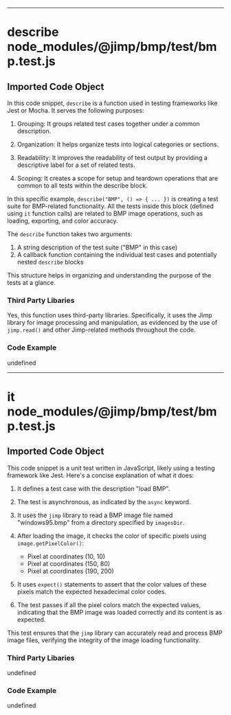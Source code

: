 

  

  
---
# describe node_modules/@jimp/bmp/test/bmp.test.js
## Imported Code Object
In this code snippet, `describe` is a function used in testing frameworks like Jest or Mocha. It serves the following purposes:

1. Grouping: It groups related test cases together under a common description.

2. Organization: It helps organize tests into logical categories or sections.

3. Readability: It improves the readability of test output by providing a descriptive label for a set of related tests.

4. Scoping: It creates a scope for setup and teardown operations that are common to all tests within the describe block.

In this specific example, `describe("BMP", () => { ... })` is creating a test suite for BMP-related functionality. All the tests inside this block (defined using `it` function calls) are related to BMP image operations, such as loading, exporting, and color accuracy.

The `describe` function takes two arguments:
1. A string description of the test suite ("BMP" in this case)
2. A callback function containing the individual test cases and potentially nested `describe` blocks

This structure helps in organizing and understanding the purpose of the tests at a glance.

### Third Party Libaries

Yes, this function uses third-party libraries. Specifically, it uses the Jimp library for image processing and manipulation, as evidenced by the use of `jimp.read()` and other Jimp-related methods throughout the code.

### Code Example

undefined

---
# it node_modules/@jimp/bmp/test/bmp.test.js
## Imported Code Object
This code snippet is a unit test written in JavaScript, likely using a testing framework like Jest. Here's a concise explanation of what it does:

1. It defines a test case with the description "load BMP".

2. The test is asynchronous, as indicated by the `async` keyword.

3. It uses the `jimp` library to read a BMP image file named "windows95.bmp" from a directory specified by `imagesDir`.

4. After loading the image, it checks the color of specific pixels using `image.getPixelColor()`:
   - Pixel at coordinates (10, 10)
   - Pixel at coordinates (150, 80)
   - Pixel at coordinates (190, 200)

5. It uses `expect()` statements to assert that the color values of these pixels match the expected hexadecimal color codes.

6. The test passes if all the pixel colors match the expected values, indicating that the BMP image was loaded correctly and its content is as expected.

This test ensures that the `jimp` library can accurately read and process BMP image files, verifying the integrity of the image loading functionality.

### Third Party Libaries

undefined

### Code Example

undefined


  